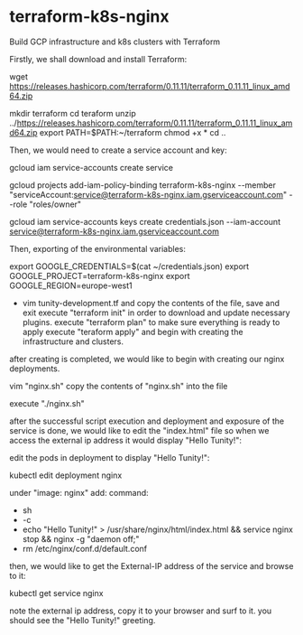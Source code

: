# terraform-k8s-nginx
Build GCP infrastructure and k8s clusters with Terraform

Firstly, we shall download and install Terraform:

wget https://releases.hashicorp.com/terraform/0.11.11/terraform_0.11.11_linux_amd64.zip

mkdir terraform
cd teraform
unzip ../https://releases.hashicorp.com/terraform/0.11.11/terraform_0.11.11_linux_amd64.zip
export PATH=$PATH:~/terraform
chmod +x *
cd ..

Then, we would need to create a service account and key:

gcloud iam service-accounts create service

gcloud projects add-iam-policy-binding terraform-k8s-nginx --member "serviceAccount:service@terraform-k8s-nginx.iam.gserviceaccount.com" --role "roles/owner"

gcloud iam service-accounts keys create credentials.json --iam-account service@terraform-k8s-nginx.iam.gserviceaccount.com

Then, exporting of the environmental variables:

export GOOGLE_CREDENTIALS=$(cat ~/credentials.json)
export GOOGLE_PROJECT=terraform-k8s-nginx
export GOOGLE_REGION=europe-west1

* vim tunity-development.tf and copy the contents of the file, save and exit
execute "terraform init" in order to download and update necessary plugins.
execute "terraform plan" to make sure everything is ready to apply
execute "teraform apply" and begin with creating the infrastructure and clusters.

after creating is completed, we would like to begin with creating our nginx deployments.

vim "nginx.sh" copy the contents of "nginx.sh" into the file

execute "./nginx.sh"

after the successful script execution and deployment and exposure of the service is done, we would like to edit the "index.html" file so when we access the external ip address it would display "Hello Tunity!":

edit the pods in deployment to display "Hello Tunity!":

kubectl edit deployment nginx

under "image: nginx" add:
command:
- sh
- -c
- echo "Hello Tunity!" > /usr/share/nginx/html/index.html && service nginx stop && nginx -g "daemon off;"
- rm /etc/nginx/conf.d/default.conf

then, we would like to get the External-IP address of the service and browse to it:

kubectl get service nginx

note the external ip address, copy it to your browser and surf to it. you should see the "Hello Tunity!" greeting.
